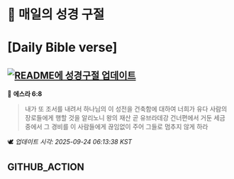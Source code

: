 # 🙏 매일의 성경 구절
# [Daily Bible verse]
## [![README에 성경구절 업데이트](https://github.com/DONGSUKA/first_test/actions/workflows/update-readme-bible.yml/badge.svg)](https://github.com/DONGSUKA/first_test/actions/workflows/update-readme-bible.yml)
<!-- START_BIBLE_VERSE -->
📖 **에스라 6:8**
> 내가 또 조서를 내려서 하나님의 이 성전을 건축함에 대하여 너희가 유다 사람의 장로들에게 행할 것을 알리노니 왕의 재산 곧 유브라데강 건너편에서 거둔 세금 중에서 그 경비를 이 사람들에게 끊임없이 주어 그들로 멈추지 않게 하라

🕊️ _업데이트 시각: 2025-09-24 06:13:38 KST_
  <!-- END_BIBLE_VERSE -->
## GITHUB_ACTION
